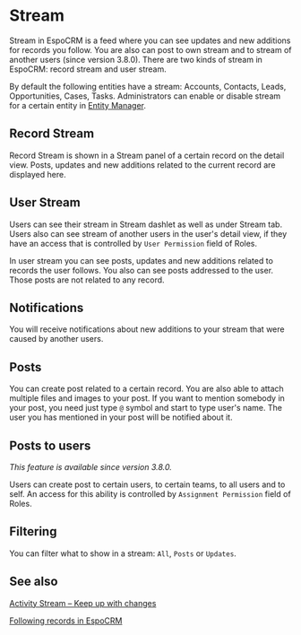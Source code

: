 # Stream

Stream in EspoCRM is a feed where you can see updates and new additions for records you follow. You are also can post to own stream and to stream of another users (since version 3.8.0). There are two kinds of stream in EspoCRM: record stream and user stream.

By default the following entities have a stream: Accounts, Contacts, Leads, Opportunities, Cases, Tasks. Administrators can enable or disable stream for a certain entity in [Entity Manager](../administration/entity-manager.md).

## Record Stream

Record Stream is shown in a Stream panel of a certain record on the detail view. Posts, updates and new additions related to the current record are displayed here.

## User Stream

Users can see their stream in Stream dashlet as well as under Stream tab. Users also can see stream of another users in the user's detail view, if they have an access that is controlled by `User Permission` field of Roles.

In user stream you can see posts, updates and new additions related to records the user follows. You also can see posts addressed to the user. Those posts are not related to any record.

## Notifications

You will receive notifications about new additions to your stream that were caused by another users.

## Posts

You can create post related to a certain record. You are also able to attach multiple files and images to your post. If you want to mention somebody in your post, you need just type `@` symbol and start to type user's name. The user you has mentioned in your post will be notified about it.

## Posts to users

_This feature is available since version 3.8.0._

Users can create post to certain users, to certain teams, to all users and to self. An access for this ability is controlled by `Assignment Permission` field of Roles.

## Filtering

You can filter what to show in a stream: `All`, `Posts` or `Updates`.

## See also

[Activity Stream – Keep up with changes](https://www.espocrm.com/tips/activity-stream/)

[Following records in EspoCRM](https://www.espocrm.com/tips/follow-records/)

